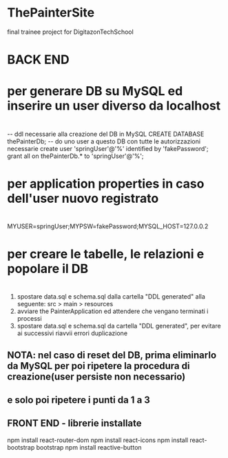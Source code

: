 # ThePainterSite
final trainee project for DigitazonTechSchool
#
#
#
#
#
#
#
#
# BACK END
# per generare DB su MySQL ed inserire un user diverso da localhost
# 
-- ddl necessarie alla creazione del DB in MySQL
CREATE DATABASE thePainterDb;
-- do uno user a questo DB con tutte le autorizzazioni necessarie
create user 'springUser'@'%' identified by 'fakePassword';
grant all on thePainterDb.* to 'springUser'@'%';

# per application properties in caso dell'user nuovo registrato
#
MYUSER=springUser;MYPSW=fakePassword;MYSQL_HOST=127.0.0.2

# per creare le tabelle, le relazioni e popolare il DB 
#
1) spostare data.sql e schema.sql dalla cartella "DDL generated" alla seguente:
 src > main > resources
2) avviare the PainterApplication ed attendere che vengano terminati i processi
3) spostare data.sql e schema.sql da cartella "DDL generated", per evitare ai successivi riavvii errori duplicazione
## NOTA: nel caso di reset del DB, prima eliminarlo da MySQL per poi ripetere la procedura di creazione(user persiste non necessario)
## 		e solo poi ripetere i punti da 1 a 3

## FRONT END - librerie installate ##
npm install react-router-dom
npm install react-icons
npm install react-bootstrap bootstrap
npm install reactive-button